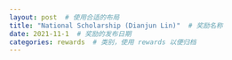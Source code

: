 ```yaml
---
layout: post  # 使用合适的布局
title: "National Scholarship (Dianjun Lin)"  # 奖励名称
date: 2021-11-1  # 奖励的发布日期
categories: rewards  # 类别，使用 rewards 以便归档
---
```


